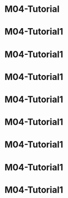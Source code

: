 # M04-Tutorial
# M04-Tutorial1
# M04-Tutorial1
# M04-Tutorial1
# M04-Tutorial1
# M04-Tutorial1
# M04-Tutorial1
# M04-Tutorial1
# M04-Tutorial1
